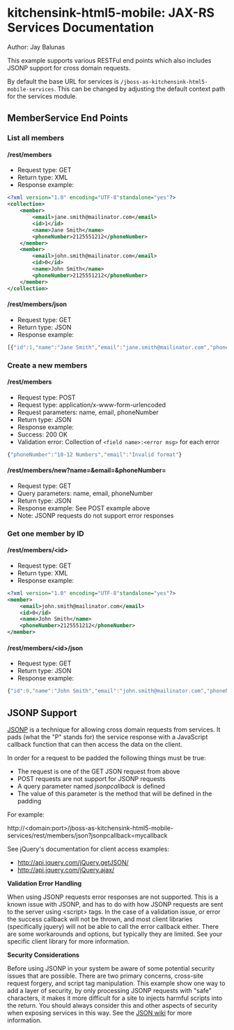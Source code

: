 kitchensink-html5-mobile: JAX-RS Services Documentation 
=======================================================
Author: Jay Balunas

This example supports various RESTFul end points which also includes JSONP support for cross domain requests.

By default the base URL for services is `/jboss-as-kitchensink-html5-mobile-services`.  This can be changed by adjusting the default context path for the services module.

MemberService End Points
------------------------

### List all members
#### /rest/members

* Request type: GET
* Return type: XML
* Response example:

```xml
<?xml version="1.0" encoding="UTF-8"standalone="yes"?>
<collection>
    <member>
        <email>jane.smith@mailinator.com</email>
        <id>1</id>
        <name>Jane Smith</name>
        <phoneNumber>2125551212</phoneNumber>
    </member>
    <member>
        <email>john.smith@mailinator.com</email>
        <id>0</id>
        <name>John Smith</name>
        <phoneNumber>2125551212</phoneNumber>
    </member>
</collection>
```

#### /rest/members/json

* Request type: GET
* Return type: JSON
* Response example:

```javascript
[{"id":1,"name":"Jane Smith","email":"jane.smith@mailinator.com","phoneNumber":"2125551212"},{"id":0,"name":"John Smith","email":"john.smith@mailinator.com","phoneNumber":"2125551212"}]
```

### Create a new members

#### /rest/members

* Request type: POST
* Request type: application/x-www-form-urlencoded
* Request parameters: name, email, phoneNumber
* Return type: JSON
* Response example:
 * Success: 200 OK
 * Validation error: Collection of `<field name>:<error msg>` for each error

```JavaScript
{"phoneNumber":"10-12 Numbers","email":"Invalid format"}
```

#### /rest/members/new?name=&email=&phoneNumber=
* Request type: GET
* Query parameters: name, email, phoneNumber
* Return type: JSON
* Response example: See POST example above
 * Note: JSONP requests do not support error responses

### Get one member by ID

#### /rest/members/\<id>
* Request type: GET
* Return type: XML
* Response example:

```xml
<?xml version="1.0" encoding="UTF-8"standalone="yes"?>
<member>
    <email>john.smith@mailinator.com</email>
    <id>0</id>
    <name>John Smith</name>
    <phoneNumber>2125551212</phoneNumber>
</member>
```

#### /rest/members/\<id>/json
* Request type: GET
* Return type: JSON
* Response example:

```javascript
{"id":0,"name":"John Smith","email":"john.smith@mailinator.com","phoneNumber":"2125551212"}
```

JSONP Support
-------------

[JSONP](http://en.wikipedia.org/wiki/JSONP) is a technique for allowing cross domain requests from services.  It pads (what the "P" stands for) the service response with a JavaScript callback function that can then access the data on the client.

In order for a request to be padded the following things must be true:

* The request is one of the GET JSON request from above
 * POST requests are not support for JSONP requests
* A query parameter named *jsonpcallback* is defined
 * The value of this parameter is the method that will be defined in the padding

For example:

  http://\<domain:port>/jboss-as-kitchensink-html5-mobile-services/rest/members/json?jsonpcallback=mycallback
  
See jQuery's documentation for client access examples:

* http://api.jquery.com/jQuery.getJSON/
* http://api.jquery.com/jQuery.ajax/

__Validation Error Handling__

When using JSONP requests error responses are not supported.  This is a known issue with JSONP, and has to do with how JSONP requests are sent to the server using \<script> tags.  In the case of a validation issue, or error the success callback will not be thrown, and most client libraries (specifically jquery) will not be able to call the error callback either.  There are some workarounds and options, but typically they are limited.  See your specific client library for more information.

__Security Considerations__

Before using JSONP in your system be aware of some potential security issues that are possible.  There are two primary concerns, cross-site request forgery, and script tag manipulation.  This example show one way to add a layer of security, by only processing JSONP requests with "safe" characters, it makes it more difficult for a site to injects harmful scripts into the return.  You should always consider this and other aspects of security when exposing services in this way.  See the [JSON wiki](http://en.wikipedia.org/wiki/JSONP) for more information.  
